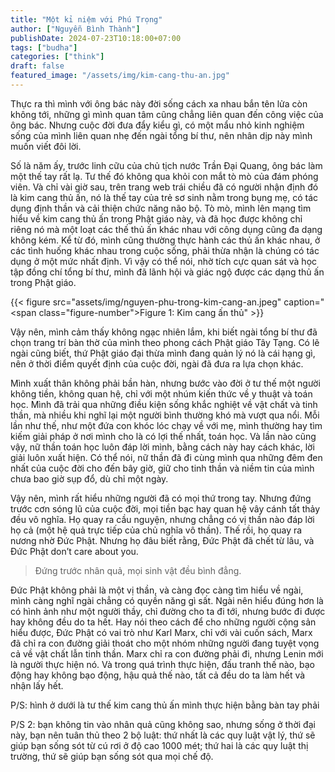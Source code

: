 ```yaml
---
title: "Một kỉ niệm với Phú Trọng"
author: ["Nguyễn Bình Thành"]
publishDate: 2024-07-23T10:18:00+07:00
tags: ["budha"]
categories: ["think"]
draft: false
featured_image: "/assets/img/kim-cang-thu-an.jpg"
---
```


Thực ra thì mình với ông bác này đời sống cách xa nhau bắn tên lửa còn không tới, những gì mình quan tâm cũng chẳng liên quan đến công việc của ông bác. Nhưng cuộc đời đưa đẩy kiểu gì, có một mẩu nhỏ kinh nghiệm sống của mình liên quan nhẹ đến ngài tổng bí thư, nên nhân dịp này mình muốn viết đôi lời.

Số là năm ấy, trước linh cữu của chủ tịch nước Trần Đại Quang, ông bác làm một thế tay rất lạ. Tư thế đó không qua khỏi con mắt tò mò của đám phóng viên. Và chỉ vài giờ sau, trên trang web trái chiều đã có người nhận định đó là kim cang thủ ấn, nó là thế tay của trẻ sơ sinh nằm trong bụng mẹ, có tác dụng định thần và cải thiện chức năng não bộ. Tò mò, mình lên mạng tìm hiểu về kim cang thủ ấn trong Phật giáo này, và đã học được không chỉ riêng nó mà một loạt các thế thủ ấn khác nhau với công dụng cũng đa dạng không kém. Kể từ đó, mình cũng thường thực hành các thủ ấn khác nhau, ở các tình huống khác nhau trong cuộc sống, phải thừa nhận là chúng có tác dụng ở một mức nhất định. Vì vậy có thể nói, nhờ tích cực quan sát và học tập đồng chí tổng bí thư, mình đã lãnh hội và giác ngộ được các dạng thủ ấn trong Phật giáo.

<a id="figure--fig:nguyen-phu-trong-kim-cang-an"></a>

{{< figure src="assets/img/nguyen-phu-trong-kim-cang-an.jpeg" caption="<span class=\"figure-number\">Figure 1: </span>Kim cang ấn thủ" >}}

Vậy nên, mình cảm thấy không ngạc nhiên lắm, khi biết ngài tổng bí thư đã chọn trang trí bàn thờ của mình theo phong cách Phật giáo Tây Tạng. Có lẽ ngài cũng biết, thứ Phật giáo đại thừa mình đang quản lý nó là cái hạng gì, nên ở thời điểm quyết định của cuộc đời, ngài đã đưa ra lựa chọn khác.

Mình xuất thân không phải bần hàn, nhưng bước vào đời ở tư thế một người không tiền, không quan hệ, chỉ với một nhúm kiến thức về y thuật và toán học. Mình đã trải qua những điều kiện sống khắc nghiệt về vật chất và tinh thần, mà nhiều khi nghĩ lại một người bình thường khó mà vượt qua nổi. Mỗi lần như thế, như một đứa con khóc lóc chạy về với mẹ, mình thường hay tìm kiếm giải pháp ở nơi mình cho là có lợi thế nhất, toán học. Và lần nào cũng vậy, nữ thần toán học luôn đáp lời mình, bằng cách này hay cách khác, lời giải luôn xuất hiện. Có thể nói, nữ thần đã đi cùng mình qua những đêm đen nhất của cuộc đời cho đến bây giờ, giữ cho tinh thần và niềm tin của mình chưa bao giờ sụp đổ, dù chỉ một ngày.

Vậy nên, mình rất hiểu những người đã có mọi thứ trong tay. Nhưng đứng trước cơn sóng lũ của cuộc đời, mọi tiền bạc hay quan hệ vây cánh tất thảy đều vô nghĩa. Họ quay ra cầu nguyện, nhưng chẳng có vị thần nào đáp lời họ cả (một hệ quả trực tiếp của chủ nghĩa vô thần). Thế rồi, họ quay ra nương nhờ Đức Phật. Nhưng họ đâu biết rằng, Đức Phật đã chết từ lâu, và Đức Phật don’t care about you.

> Đứng trước nhân quả, mọi sinh vật đều bình đẳng.

Đức Phật không phải là một vị thần, và càng đọc càng tìm hiểu về ngài, mình càng nghĩ ngài chẳng có quyền năng gì sất. Ngài nên hiểu đúng hơn là có hình ảnh như một người thầy, chỉ đường cho ta đi tới, nhưng bước đi được hay không đều do ta hết. Hay nói theo cách để cho những người cộng sản hiểu được, Đức Phật có vai trò như Karl Marx, chỉ với vài cuốn sách, Marx đã chỉ ra con đường giải thoát cho một nhóm những người đang tuyệt vọng cả về vật chất lẫn tinh thần. Marx chỉ ra con đường phải đi, nhưng Lenin mới là người thực hiện nó. Và trong quá trình thực hiện, đấu tranh thế nào, bạo động hay không bạo động, hậu quả thế nào, tất cả đều do ta làm hết và nhận lấy hết.

P/S: hình ở dưới là tư thế kim cang thủ ấn mình thực hiện bằng bàn tay phải

P/S 2: bạn không tin vào nhân quả cũng không sao, nhưng sống ở thời đại này, bạn nên tuân thủ theo 2 bộ luật: thứ nhất là các quy luật vật lý, thứ sẽ giúp bạn sống sót từ cú rơi ở độ cao 1000 mét; thứ hai là các quy luật thị trường, thứ sẽ giúp bạn sống sót qua mọi chế độ.
